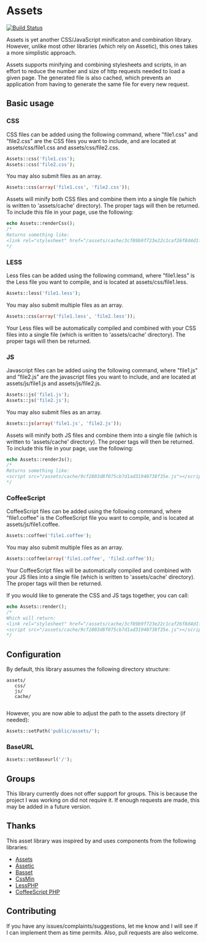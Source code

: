 Assets
======
[![Build Status](https://travis-ci.org/bradstinson/assets.png?branch=master)](https://travis-ci.org/bradstinson/assets)


Assets is yet another CSS/JavaScript minificaton and combination library. However, unlike most other libraries (which rely on Assetic), this ones takes a more simplistic approach.

Assets supports minifying and combining stylesheets and scripts, in an effort to reduce the number and size of http requests needed to load a given page. The generated file is also cached, which prevents an application from having to generate the same file for every new request.


Basic usage
-----------

### CSS

CSS files can be added using the following command, where "file1.css" and "file2.css" are the CSS files you want to include,
and are located at assets/css/file1.css and assets/css/file2.css.

```php
Assets::css('file1.css');
Assets::css('file2.css');
```

You may also submit files as an array. 

```php
Assets::css(array('file1.css', 'file2.css'));
```

Assets will minify both CSS files and combine them into a single file (which is written to 'assets/cache' directory). The proper tags will then be returned.
To include this file in your page, use the following:

```php
echo Assets::renderCss();
/*
Returns something like:
<link rel="stylesheet" href="/assets/cache/3cf89b9f723e22c1caf26f8d4d1fdc31.css">
*/
```

### LESS

Less files can be added using the following command, where "file1.less" is the Less file you want to compile, and is located at assets/css/file1.less.

```php
Assets::less('file1.less');
```

You may also submit multiple files as an array. 

```php
Assets::css(array('file1.less', 'file2.less'));
```

Your Less files will be automatically compiled and combined with your CSS files into a single file (which is written to 'assets/cache' directory). The proper tags will then be returned.

### JS

Javascript files can be added using the following command, where "file1.js" and "file2.js" are the javascript files you want to include,
and are located at assets/js/file1.js and assets/js/file2.js.

```php
Assets::js('file1.js');
Assets::js('file2.js');
```

You may also submit files as an array. 

```php
Assets::js(array('file1.js', 'file2.js'));
```

Assets will minify both JS files and combine them into a single file (which is written to 'assets/cache' directory). The proper tags will then be returned.
To include this file in your page, use the following:

```php
echo Assets::renderJs();
/*
Returns something like:
<script src="/assets/cache/9cf2803d8f075cb7d1ad31940738f35e.js"></script>
*/
```

### CoffeeScript

CoffeeScript files can be added using the following command, where "file1.coffee" is the CoffeeScript file you want to compile, and is located at assets/js/file1.coffee.

```php
Assets::coffee('file1.coffee');
```

You may also submit multiple files as an array. 

```php
Assets::coffee(array('file1.coffee', 'file2.coffee'));
```

Your CoffeeScript files will be automatically compiled and combined with your JS files into a single file (which is written to 'assets/cache' directory). The proper tags will then be returned.

If you would like to generate the CSS and JS tags together, you can call:
```php
echo Assets::render();
/*
Which will return:
<link rel="stylesheet" href="/assets/cache/3cf89b9f723e22c1caf26f8d4d1fdc31.css">
<script src="/assets/cache/9cf2803d8f075cb7d1ad31940738f35e.js"></script>
*/
```


Configuration
------

By default, this library assumes the following directory structure:

```
assets/
   css/
   js/
   cache/
   
```

However, you are now able to adjust the path to the assets directory (if needed): 

```php
Assets::setPath('public/assets/');
```

### BaseURL
```php
Assets::setBaseurl('/');
```

Groups
------

This library currently does not offer support for groups. This is because the project I was working on did not require it. If enough
requests are made, this may be added in a future version.

Thanks
------

This asset library was inspired by and uses components from the following libraries:

 - [Assets](https://github.com/bstrahija/assets)
 - [Assetic](https://github.com/kriswallsmith/assetic)
 - [Basset](https://github.com/jasonlewis/basset)
 - [CssMin](https://github.com/natxet/CssMin) 
 - [LessPHP](https://github.com/leafo/lessphp)
 - [CoffeeScript PHP](https://github.com/alxlit/coffeescript-php)


Contributing
------------

If you have any issues/complaints/suggestions, let me know and I will see if I can implement them as time permits. Also, pull requests are also welcome.
